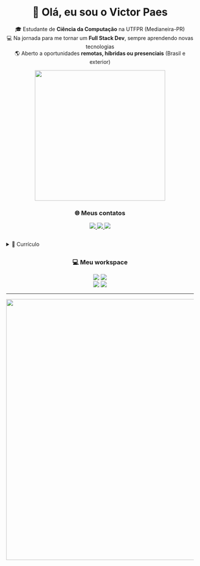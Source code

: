 <h1 align='center'>
  👋 Olá, eu sou o Victor Paes
</h1>

<p align='center'>
🎓 Estudante de <b>Ciência da Computação</b> na UTFPR (Medianeira-PR) <br>
💻 Na jornada para me tornar um <b>Full Stack Dev</b>, sempre aprendendo novas tecnologias <br>
🌎 Aberto a oportunidades <b>remotas, híbridas ou presenciais</b> (Brasil e exterior) <br>
</p>

<p align='center'>
  <a href="#"><img src="https://github-readme-stats.vercel.app/api?username=VctPaes&show_icons=true&count_private=true&theme=dark" width="350"></a>
</p>

<h3 align='center'>
  🌐 Meus contatos
</h3>

<p align='center'>
  <a href="https://linkedin.com/in/victorpaesdev">
    <img src="https://img.shields.io/badge/LinkedIn-0077B5?style=for-the-badge&logo=linkedin&logoColor=white" />
  </a>
  <a href="mailto:victor.luiz.paes@gmail.com">
    <img src="https://img.shields.io/badge/-Email-D14836?style=for-the-badge&logo=gmail&logoColor=white" />
  </a>
  <a href="https://github.com/VctPaes">
    <img src="https://img.shields.io/badge/-GitHub-181717?style=for-the-badge&logo=github&logoColor=white" />
  </a>
</p>

##
<details>
  <summary>📃 Currículo</summary>

## Educação

- 📖 **Ciência da Computação**\
📆 Março 2024 - Dezembro 2027\
📍 **Universidade Federal do Paraná** - Medianeira, Brasil

## Projetos Relevantes  
- 📇 **Agenda de Contatos** – CRUD em **C# e SQL Server**, interface em Windows Forms  
- ☁️ **Aplicativo de Clima** – Consumo de API externa (OpenWeatherMap) com **JavaScript**  
- 📚 **Sistema de Biblioteca** – Aplicação desktop em **C#** para gerenciamento de empréstimos  
- 🐲 **Jogo de Captura de Monstros** – Aplicação de terminal em **C#** com captura de monstros, treinadores e usuários

## Tecnologias & Ferramentas

<!--
<p align='center'>
  <img src="https://img.shields.io/badge/-Java-007396?style=for-the-badge&logo=java&logoColor=white" />
  <img src="https://img.shields.io/badge/-JavaScript-F7DF1E?style=for-the-badge&logo=javascript&logoColor=black" />
  <img src="https://img.shields.io/badge/HTML5-E34F26?style=for-the-badge&logo=html5&logoColor=white" />
  <img src="https://img.shields.io/badge/-SQL-4479A1?style=for-the-badge&logo=mysql&logoColor=white" />
  <img src="https://img.shields.io/badge/-C-00599C?style=for-the-badge&logo=c&logoColor=white" />
  <img src="https://img.shields.io/badge/-C%23-239120?style=for-the-badge&logo=csharp&logoColor=white" />
  <img src="https://img.shields.io/badge/-Python-3776AB?style=for-the-badge&logo=python&logoColor=white" />
  <img src="https://img.shields.io/badge/Flutter-02569B?style=for-the-badge&logo=flutter&logoColor=white" />
  <br>
  <img src="https://img.shields.io/badge/-Git-F05032?style=for-the-badge&logo=git&logoColor=white" />
  <img src="https://img.shields.io/badge/-VSCode-007ACC?style=for-the-badge&logo=visual-studio-code&logoColor=white" />
</p>
-->

<div align="center">
  <img src="https://cdn.jsdelivr.net/gh/devicons/devicon/icons/java/java-original.svg" height="60" alt="java logo"  />
  <img width="12" />
  <img src="https://cdn.jsdelivr.net/gh/devicons/devicon/icons/javascript/javascript-original.svg" height="60" alt="javascript logo"  />
  <img width="12" />
  <img src="https://cdn.jsdelivr.net/gh/devicons/devicon/icons/html5/html5-original.svg" height="60" alt="html5 logo"  />
  <img width="12" />
  <img src="https://skillicons.dev/icons?i=py" height="60" alt="python logo"  />
  <img width="12" />
  <img src="https://cdn.jsdelivr.net/gh/devicons/devicon/icons/c/c-original.svg" height="60" alt="c logo"  />
  <img width="12" />
  <img src="https://cdn.jsdelivr.net/gh/devicons/devicon/icons/csharp/csharp-original.svg" height="60" alt="csharp logo"  />
  <img width="12" />
  <img src="https://cdn.jsdelivr.net/gh/devicons/devicon/icons/mysql/mysql-original.svg" height="60" alt="mysql logo"  />
  <img width="12" />
  <img src="https://cdn.jsdelivr.net/gh/devicons/devicon/icons/flutter/flutter-original.svg" height="60" alt="flutter logo"  />
  <img width="12" />
  <br>
  <img src="https://cdn.jsdelivr.net/gh/devicons/devicon/icons/vscode/vscode-original.svg" height="60" alt="vscode logo"  />
  <img width="12" />
  <img src="https://cdn.jsdelivr.net/gh/devicons/devicon/icons/git/git-original.svg" height="60" alt="git logo"  />
  <img width="12" />
</div>


</details>

##
<h3 align='center'>
  💻 Meu workspace
</h3>

<p align='center'>
  <img src="https://img.shields.io/badge/%20Ryzen_7_5700X-ED1C24?style=for-the-badge&logo=amd&logoColor=white&labelColor=000000" />
  <img src="https://img.shields.io/badge/%20Radeon_RX_6750_XT-ED1C24?style=for-the-badge&logo=amd&logoColor=white&labelColor=000000" /> <br>
  <img src="https://img.shields.io/badge/RAM-32GB-%230071C5.svg?&style=for-the-badge&logoColor=white&labelColor=000000" />
  <img src="https://img.shields.io/badge/windows-%230078D6.svg?&style=for-the-badge&logo=windows&logoColor=white" />
</p>

---
<p align='center'>
  <img src="https://media1.giphy.com/media/v1.Y2lkPTc5MGI3NjExcGJ5MXVxOHdjeGwxMGlteGw3azlncDc2aTdhZnkzMG9lbzJ3dTNrdSZlcD12MV9pbnRlcm5hbF9naWZfYnlfaWQmY3Q9Zw/WrUNCC7hKDSrMGqfwg/giphy.gif" width="700">
</p>
